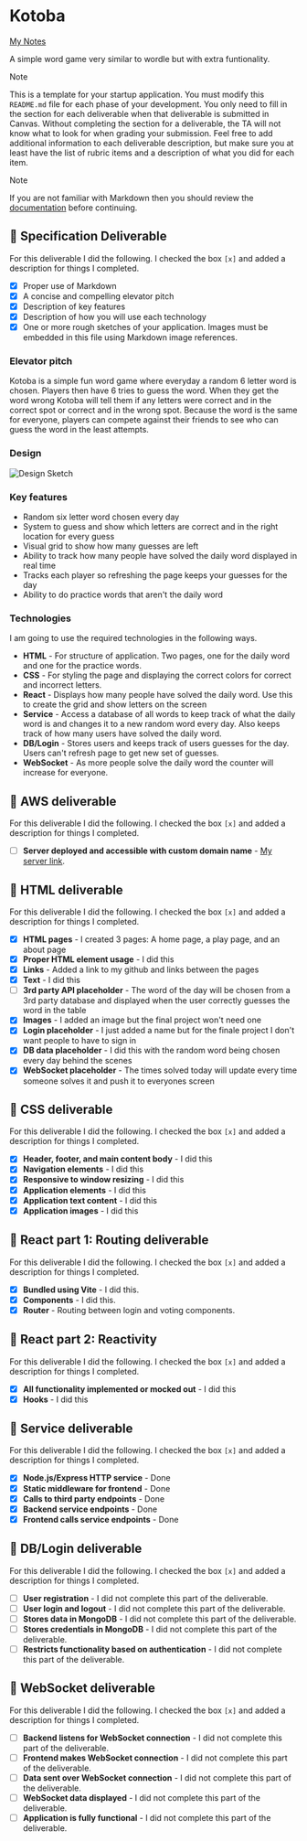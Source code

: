 # Kotoba

[My Notes](notes.md)

A simple word game very similar to wordle but with extra funtionality.


> [!NOTE]
>  This is a template for your startup application. You must modify this `README.md` file for each phase of your development. You only need to fill in the section for each deliverable when that deliverable is submitted in Canvas. Without completing the section for a deliverable, the TA will not know what to look for when grading your submission. Feel free to add additional information to each deliverable description, but make sure you at least have the list of rubric items and a description of what you did for each item.

> [!NOTE]
>  If you are not familiar with Markdown then you should review the [documentation](https://docs.github.com/en/get-started/writing-on-github/getting-started-with-writing-and-formatting-on-github/basic-writing-and-formatting-syntax) before continuing.

## 🚀 Specification Deliverable


For this deliverable I did the following. I checked the box `[x]` and added a description for things I completed.

- [x] Proper use of Markdown
- [x] A concise and compelling elevator pitch
- [x] Description of key features
- [x] Description of how you will use each technology
- [x] One or more rough sketches of your application. Images must be embedded in this file using Markdown image references.

### Elevator pitch

Kotoba is a simple fun word game where everyday a random 6 letter word is chosen. Players then have 6 tries to guess the word. When they get the word wrong Kotoba will tell them if any letters were correct and in the correct spot or correct and in the wrong spot. Because the word is the same for everyone, players can compete against their friends to see who can guess the word in the least attempts.

### Design

![Design Sketch](https://github.com/user-attachments/assets/97bcbef5-208d-4bc4-ab74-285882a4b840)



### Key features

- Random six letter word chosen every day
- System to guess and show which letters are correct and in the right location for every guess
- Visual grid to show how many guesses are left
- Ability to track how many people have solved the daily word displayed in real time
- Tracks each player so refreshing the page keeps your guesses for the day
- Ability to do practice words that aren't the daily word

### Technologies

I am going to use the required technologies in the following ways.

- **HTML** - For structure of application. Two pages, one for the daily word and one for the practice words.
- **CSS** - For styling the page and displaying the correct colors for correct and incorrect letters.
- **React** - Displays how many people have solved the daily word. Use this to create the grid and show letters on the screen
- **Service** - Access a database of all words to keep track of what the daily word is and changes it to a new random word every day. Also keeps track of how many users have solved the daily word.
- **DB/Login** - Stores users and keeps track of users guesses for the day. Users can't refresh page to get new set of guesses.
- **WebSocket** - As more people solve the daily word the counter will increase for everyone.

## 🚀 AWS deliverable

For this deliverable I did the following. I checked the box `[x]` and added a description for things I completed.

- [ ] **Server deployed and accessible with custom domain name** - [My server link](https://yourdomainnamehere.click).

## 🚀 HTML deliverable

For this deliverable I did the following. I checked the box `[x]` and added a description for things I completed.

- [x] **HTML pages** - I created 3 pages: A home page, a play page, and an about page
- [x] **Proper HTML element usage** - I did this
- [x] **Links** - Added a link to my github and links between the pages
- [x] **Text** - I did this
- [ ] **3rd party API placeholder** - The word of the day will be chosen from a 3rd party database and displayed when the user correctly guesses the word in the table
- [x] **Images** - I added an image but the final project won't need one
- [x] **Login placeholder** - I just added a name but for the finale project I don't want people to have to sign in
- [x] **DB data placeholder** - I did this with the random word being chosen every day behind the scenes 
- [x] **WebSocket placeholder** - The times solved today will update every time someone solves it and push it to everyones screen

## 🚀 CSS deliverable

For this deliverable I did the following. I checked the box `[x]` and added a description for things I completed.

- [x] **Header, footer, and main content body** - I did this
- [x] **Navigation elements** - I did this
- [x] **Responsive to window resizing** - I did this 
- [x] **Application elements** - I did this
- [x] **Application text content** - I did this
- [x] **Application images** - I did this

## 🚀 React part 1: Routing deliverable

For this deliverable I did the following. I checked the box `[x]` and added a description for things I completed.

- [x] **Bundled using Vite** - I did this.
- [x] **Components** - I did this.
- [x] **Router** - Routing between login and voting components.

## 🚀 React part 2: Reactivity

For this deliverable I did the following. I checked the box `[x]` and added a description for things I completed.

- [x] **All functionality implemented or mocked out** - I did this
- [x] **Hooks** - I did this

## 🚀 Service deliverable

For this deliverable I did the following. I checked the box `[x]` and added a description for things I completed.

- [x] **Node.js/Express HTTP service** - Done
- [x] **Static middleware for frontend** - Done
- [x] **Calls to third party endpoints** - Done
- [x] **Backend service endpoints** - Done
- [x] **Frontend calls service endpoints** - Done

## 🚀 DB/Login deliverable

For this deliverable I did the following. I checked the box `[x]` and added a description for things I completed.

- [ ] **User registration** - I did not complete this part of the deliverable.
- [ ] **User login and logout** - I did not complete this part of the deliverable.
- [ ] **Stores data in MongoDB** - I did not complete this part of the deliverable.
- [ ] **Stores credentials in MongoDB** - I did not complete this part of the deliverable.
- [ ] **Restricts functionality based on authentication** - I did not complete this part of the deliverable.

## 🚀 WebSocket deliverable

For this deliverable I did the following. I checked the box `[x]` and added a description for things I completed.

- [ ] **Backend listens for WebSocket connection** - I did not complete this part of the deliverable.
- [ ] **Frontend makes WebSocket connection** - I did not complete this part of the deliverable.
- [ ] **Data sent over WebSocket connection** - I did not complete this part of the deliverable.
- [ ] **WebSocket data displayed** - I did not complete this part of the deliverable.
- [ ] **Application is fully functional** - I did not complete this part of the deliverable.

